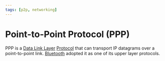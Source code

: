 ```yaml
---
tags: [p2p, networking]
---
```


# Point-to-Point Protocol (PPP)

PPP is a [Data Link Layer](202206131651.md) [Protocol](202209302229.md) that can
transport IP datagrams over a point-to-point link. [Bluetooth](202304212236.md)
adopted it as one of its upper layer protocols.
